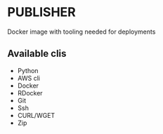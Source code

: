 # PUBLISHER
Docker image with tooling needed for deployments

## Available clis

- Python
- AWS cli
- Docker
- RDocker
- Git
- Ssh
- CURL/WGET
- Zip
